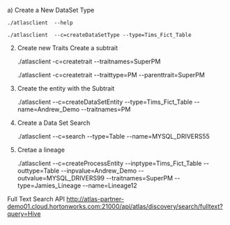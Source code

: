 a) Create a New DataSet Type

    ./atlasclient  --help

    ./atlasclient  --c=createDataSetType --type=Tims_Fict_Table

2) Create new Traits
	Create a subtrait
	
    ./atlasclient  -c=createtrait --traitnames=SuperPM
	
    ./atlasclient  -c=createtrait --traittype=PM --parenttrait=SuperPM
	

3) Create the entity with the Subtrait

    ./atlasclient --c=createDataSetEntity --type=Tims_Fict_Table --name=Andrew_Demo --traitnames=PM

4) Create a Data Set Search

    ./atlasclient --c=search --type=Table --name=MYSQL_DRIVERS55

5) Cretae a lineage

    ./atlasclient --c=createProcessEntity --inptype=Tims_Fict_Table --outtype=Table --inpvalue=Andrew_Demo --outvalue=MYSQL_DRIVERS99 --traitnames=SuperPM --type=Jamies_Lineage --name=Lineage12


Full Text Search API
    http://atlas-partner-demo01.cloud.hortonworks.com:21000/api/atlas/discovery/search/fulltext?query=Hive
